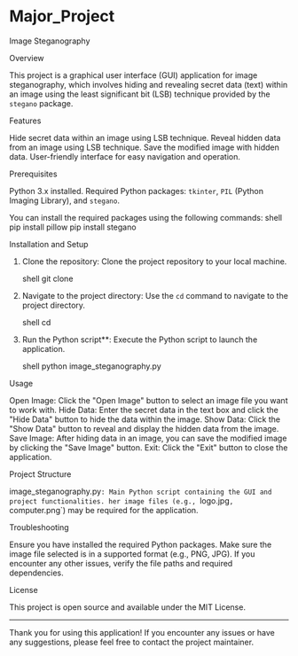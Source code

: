 # Major_Project
Image Steganography

Overview

This project is a graphical user interface (GUI) application for image steganography, which involves hiding and revealing secret data (text) within an image using the least significant bit (LSB) technique provided by the `stegano` package.

Features

Hide secret data within an image using LSB technique.
Reveal hidden data from an image using LSB technique.
Save the modified image with hidden data.
User-friendly interface for easy navigation and operation.

Prerequisites

Python 3.x installed.
Required Python packages: `tkinter`, `PIL` (Python Imaging Library), and `stegano`.

You can install the required packages using the following commands:
shell
pip install pillow
pip install stegano


Installation and Setup

1. Clone the repository: Clone the project repository to your local machine.

   shell
   git clone <repository-url>
    

2. Navigate to the project directory: Use the `cd` command to navigate to the project directory.

   shell
   cd <project-directory>
    

3. Run the Python script**: Execute the Python script to launch the application.

   shell
   python image_steganography.py
    

Usage

Open Image: Click the "Open Image" button to select an image file you want to work with.
Hide Data: Enter the secret data in the text box and click the "Hide Data" button to hide the data within the image.
Show Data: Click the "Show Data" button to reveal and display the hidden data from the image.
Save Image: After hiding data in an image, you can save the modified image by clicking the "Save Image" button.
Exit: Click the "Exit" button to close the application.

Project Structure

image_steganography.py`: Main Python script containing the GUI and project functionalities.
her image files (e.g., `logo.jpg`, `computer.png`) may be required for the application.

Troubleshooting

Ensure you have installed the required Python packages.
Make sure the image file selected is in a supported format (e.g., PNG, JPG).
If you encounter any other issues, verify the file paths and required dependencies.

License

This project is open source and available under the MIT License.

---

Thank you for using this application! If you encounter any issues or have any suggestions, please feel free to contact the project maintainer.
